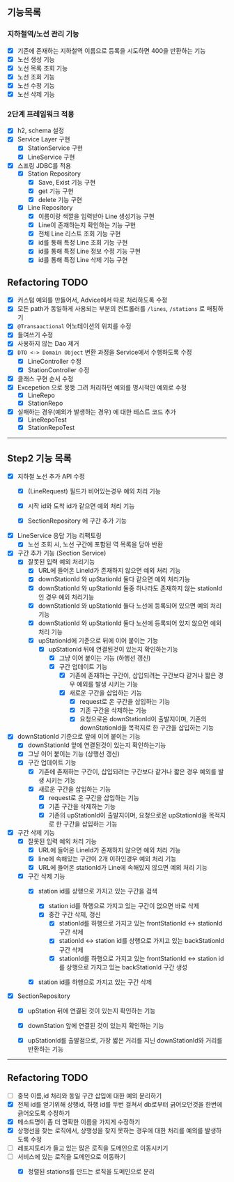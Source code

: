 ## 기능목록

### 지하철역/노선 관리 기능

- [x] 기존에 존재하는 지하철역 이름으로 등록을 시도하면 400을 반환하는 기능
- [x] 노선 생성 기능
- [x] 노선 목록 조회 기능
- [x] 노선 조회 기능
- [x] 노선 수정 기능
- [x] 노선 삭제 기능

### 2단계 프레임워크 적용

- [x] h2, schema 설정
- [x] Service Layer 구현
    - [x] StationService 구현
    - [x] LineService 구현

- [x] 스프링 JDBC를 적용
    - [x] Station Repository
        - [x] Save, Exist 기능 구현
        - [x] get 기능 구현
        - [x] delete 기능 구현
    - [x] Line Repository
        - [x] 이름이랑 색깔을 입력받아 Line 생성기능 구현
        - [x] Line이 존재하는지 확인하는 기능 구현
        - [x] 전체 Line 리스트 조회 기능 구현
        - [x] id를 통해 특정 Line 조회 기능 구현
        - [x] id를 통해 특정 Line 정보 수정 기능 구현
        - [x] id를 통해 특정 Line 삭제 기능 구현

## Refactoring TODO

- [x] 커스텀 예외를 만들어서, Advice에서 따로 처리하도록 수정
- [x] 모든 path가 동일하게 사용되는 부분의 컨트롤러를 `/lines`, `/stations` 로 매핑하기
- [x] `@Transaactional` 어노테이션의 위치를 수정
- [x] 들여쓰기 수정
- [x] 사용하지 않는 Dao 제거
- [x] `DTO <-> Domain Object` 변환 과정을 Service에서 수행하도록 수정
    - [x] LineController 수정
    - [x] StationController 수정
- [x] 클래스 구현 순서 수정
- [x] Excepetion 으로 뭉뚱 그려 처리하던 예외를 명시적인 예외로 수정
    - [x] LineRepo
    - [x] StationRepo
- [x] 실패하는 경우(예외가 발생하는 경우) 에 대한 테스트 코드 추가
    - [x] LineRepoTest
    - [x] StationRepoTest

---

## Step2 기능 목록

- [x] 지하철 노선 추가 API 수정 
    - [x] (LineRequest) 필드가 비어있는경우 예외 처리 기능
    - [x] 시작 id와 도착 id가 같으면 예외 처리 기능
    - [x] SectionRepository 에 구간 추가 기능
    

- [x] LineService 응답 기능 리팩토링
    - [x] 노선 조회 시, 노선 구간에 포함된 역 목록을 담아 반환 
    
- [x] 구간 추가 기능 (Section Service) 
    - [x] 잘못된 입력 예외 처리기능
        - [x] URL에 들어온 LineId가 존재하지 않으면 예외 처리 기능
        - [x] downStationId 와 upStationId 둘다 같으면 예외 처리기능
        - [x] downStationId 와 upStationId 둘중 하나라도 존재하지 않는 stationId인 경우 예외 처리기능
        - [x] downStationId 와 upStationId 둘다 노선에 등록되어 있으면 예외 처리 기능
        - [x] downStationId 와 upStationId 둘다 노선에 등록되어 있지 않으면 예외 처리 기능
      - [x] upStationId에 기준으로 뒤에 이어 붙이는 기능
        - [x] upStationId 뒤에 연결된것이 있는지 확인하는기능
          - [x] 그냥 이어 붙이는 기능 (하행선 갱신)
          - [x] 구간 업데이트 기능
            - [x] 기존에 존재하는 구간이, 삽입되려는 구간보다 같거나 짧은 경우 예외를 발생 시키는 기능
            - [x] 새로운 구간을 삽입하는 기능
                - [x] request로 온 구간을 삽입하는 기능
                - [x] 기존 구간을 삭제하는 기능
                - [x] 요청으로온 downStationId이 출발지이며, 기존의 downStationId을 목적지로 한 구간을 삽입하는 기능

- [x] downStationId 기준으로 앞에 이어 붙이는 기능
  - [x] downStationId 앞에 연결된것이 있는지 확인하는기능
  - [x] 그냥 이어 붙이는 기능 (상행선 갱신)
  - [x] 구간 업데이트 기능
    - [x] 기존에 존재하는 구간이, 삽입되려는 구간보다 같거나 짧은 경우 예외를 발생 시키는 기능
    - [x] 새로운 구간을 삽입하는 기능
        - [x] request로 온 구간을 삽입하는 기능
        - [x] 기존 구간을 삭제하는 기능
        - [x] 기존의 upStationId이 출발지이며, 요청으로온 upStationId을 목적지로 한 구간을 삽입하는 기능

- [x] 구간 삭제 기능
    - [x] 잘못된 입력 예외 처리 기능
        - [x] URL에 들어온 LineId가 존재하지 않으면 예외 처리 기능
        - [x] line에 속해있는 구간이 2개 이하인경우 예외 처리 기능
        - [x] URL에 들어온 stationId가 Line에 속해있지 않으면 예외 처리 기능
    - [x] 구간 삭제 기능
        - [x] station id를 상행으로 가지고 있는 구간을 검색
            - [x] station id를 하행으로 가지고 있는 구간이 없으면 바로 삭제
            - [x] 중간 구간 삭제, 갱신
                - [x] stationId를 하행으로 가지고 있는 frontStationId <-> stationId 구간 삭제
                - [x] stationId <-> station id를 상행으로 가지고 있는 backStationId 구간 삭제
                - [x] stationId를 하행으로 가지고 있는 frontStationId <-> station id를 상행으로 가지고 있는 backStationId 구간 생성
        - [x] station id를 하행으로 가지고 있는 구간 삭제


- [x] SectionRepository
    - [x] upStation 뒤에 연결된 것이 있는지 확인하는 기능
    - [x] downStation 앞에 연결된 것이 있는지 확인하는 기능
    - [x] upStationId를 출발점으로, 가장 짧은 거리를 지닌 downStationId와 거리를 반환하는 기능
    

---

## Refactoring TODO

- [ ] 중복 이름,id 처리와 동일 구간 삽입에 대한 예외 분리하기
- [x] 전체 id를 얻기위해 상행id, 하행 id를 두번 걸쳐서 db로부터 긁어오던것을 한번에 긁어오도록 수정하기
- [x] 메소드명이 좀 더 명확한 이름을 가지게 수정하기
- [x] 상행선을 찾는 로직에서, 상행성을 찾지 못하는 경우에 대한 처리를 예외를 발생하도록 수정
- [ ] 레포지토리가 들고 있는 많은 로직을 도메인으로 이동시키기
- [ ] 서비스에 있는 로직을 도메인으로 이동하기
    - [x] 정렬된 stations를 만드는 로직을 도메인으로 분리
    

    